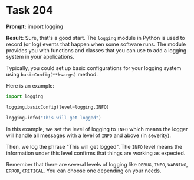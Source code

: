 # Task 204

**Prompt:** import logging

**Result:**
Sure, that's a good start. The `logging` module in Python is used to record (or log) events that happen when some software runs. The module provides you with functions and classes that you can use to add a logging system in your applications.

Typically, you could set up basic configurations for your logging system using `basicConfig(**kwargs)` method.

Here is an example:

```python
import logging

logging.basicConfig(level=logging.INFO)

logging.info("This will get logged")
```

In this example, we set the level of logging to `INFO` which means the logger will handle all messages with a level of `INFO` and above (in severity).

Then, we log the phrase "This will get logged". The `INFO` level means the information under this level confirms that things are working as expected.

Remember that there are several levels of logging like `DEBUG`, `INFO`, `WARNING`, `ERROR`, `CRITICAL`. You can choose one depending on your needs.
